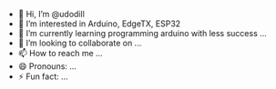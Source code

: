 - 👋 Hi, I’m @udodill
- 👀 I’m interested in Arduino, EdgeTX, ESP32
- 🌱 I’m currently learning programming arduino with less success ...
- 💞️ I’m looking to collaborate on ...
- 📫 How to reach me ...
- 😄 Pronouns: ...
- ⚡ Fun fact: ...

<!---
udodill/udodill is a ✨ special ✨ repository because its `README.md` (this file) appears on your GitHub profile.
You can click the Preview link to take a look at your changes.
--->
